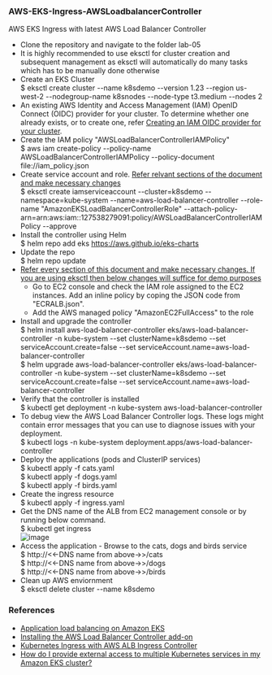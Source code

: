 ### AWS-EKS-Ingress-AWSLoadbalancerController <br/>
AWS EKS Ingress with latest AWS Load Balancer Controller<br/>
* Clone the repository and navigate to the folder lab-05
* It is highly recommended to use eksctl for cluster creation and subsequent management as eksctl will automatically do many tasks which has to be manually done otherwise <br/>
* Create an EKS Cluster <br/>
  $ eksctl create cluster --name k8sdemo --version 1.23 --region us-west-2 --nodegroup-name k8snodes --node-type t3.medium --nodes 2 <br/>
* An existing AWS Identity and Access Management (IAM) OpenID Connect (OIDC) provider for your cluster. To determine whether one already exists, or to create one, refer [Creating an IAM OIDC provider for your cluster](https://docs.aws.amazon.com/eks/latest/userguide/enable-iam-roles-for-service-accounts.html).<br/>
* Create the IAM policy "AWSLoadBalancerControllerIAMPolicy" <br/>
  $ aws iam create-policy --policy-name AWSLoadBalancerControllerIAMPolicy --policy-document file://iam_policy.json
* Create service account and role. [Refer relvant sections of the document and make necessary changes](https://docs.aws.amazon.com/eks/latest/userguide/aws-load-balancer-controller.html) <br/>
  $ eksctl create iamserviceaccount --cluster=k8sdemo --namespace=kube-system --name=aws-load-balancer-controller --role-name "AmazonEKSLoadBalancerControllerRole" --attach-policy-arn=arn:aws:iam::127538279091:policy/AWSLoadBalancerControllerIAMPolicy --approve <br/>
* Install the controller using Helm <br/>
  $ helm repo add eks https://aws.github.io/eks-charts <br/>
* Update the repo <br/>
  $ helm repo update <br/>
* [Refer every section of this document and make necessary changes. If you are using eksctl then below changes will suffice for demo purposes](https://docs.aws.amazon.com/eks/latest/userguide/aws-load-balancer-controller.html) <br/>
  * Go to EC2 console and check the IAM role assigned to the EC2 instances. Add an inline policy by coping the JSON code from "ECRALB.json".<br/>
  * Add the AWS managed policy "AmazonEC2FullAccess" to the role <br/>
* Install and upgrade the controller <br/>
  $ helm install aws-load-balancer-controller eks/aws-load-balancer-controller -n kube-system --set clusterName=k8sdemo --set serviceAccount.create=false --set serviceAccount.name=aws-load-balancer-controller <br/>
  $ helm upgrade aws-load-balancer-controller eks/aws-load-balancer-controller -n kube-system --set clusterName=k8sdemo --set serviceAccount.create=false --set serviceAccount.name=aws-load-balancer-controller <br/>
* Verify that the controller is installed <br/>
  $ kubectl get deployment -n kube-system aws-load-balancer-controller <br/>
* To debug view the AWS Load Balancer Controller logs. These logs might contain error messages that you can use to diagnose issues with your deployment. <br/>
  $ kubectl logs -n kube-system deployment.apps/aws-load-balancer-controller <br/> 
* Deploy the applications (pods and ClusterIP services) <br/>
  $ kubectl apply -f cats.yaml <br/>
  $ kubectl apply -f dogs.yaml <br/>
  $ kubectl apply -f birds.yaml <br/>
* Create the ingress resource <br/>
  $ kubectl apply -f ingress.yaml <br/>
* Get the DNS name of the ALB from EC2 management console or by running below command. <br/>
  $ kubectl get ingress <br/>
    ![image](https://user-images.githubusercontent.com/92582005/202916008-c84483bc-73a4-48e1-8e5c-17f5535e2208.png) <br/>
* Access the application - Browse to the cats, dogs and birds service <br/>
  $ http://<<-DNS name from above->>/cats <br/>
  $ http://<<-DNS name from above->>/dogs <br/>
  $ http://<<-DNS name from above->>/birds <br/>
* Clean up AWS enviornment <br/>
  $ eksctl delete cluster --name k8sdemo <br/>



### References <br/>
* [Application load balancing on Amazon EKS](https://docs.aws.amazon.com/eks/latest/userguide/alb-ingress.html)<br/>
* [Installing the AWS Load Balancer Controller add-on](https://docs.aws.amazon.com/eks/latest/userguide/aws-load-balancer-controller.html)<br/>
* [Kubernetes Ingress with AWS ALB Ingress Controller](https://aws.amazon.com/blogs/opensource/kubernetes-ingress-aws-alb-ingress-controller/)<br/>
* [How do I provide external access to multiple Kubernetes services in my Amazon EKS cluster?](https://aws.amazon.com/premiumsupport/knowledge-center/eks-access-kubernetes-services/)<br/>
